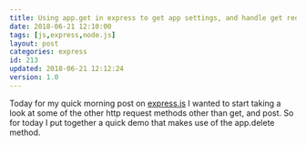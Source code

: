 ```yaml
---
title: Using app.get in express to get app settings, and handle get requests.
date: 2018-06-21 12:10:00
tags: [js,express,node.js]
layout: post
categories: express
id: 213
updated: 2018-06-21 12:12:24
version: 1.0
---
```


Today for my quick morning post on [express.js](https://expressjs.com/) I wanted to start taking a look at some of the other http request methods other than get, and post. So for today I put together a quick demo that makes use of the app.delete method.

<!-- more -->
